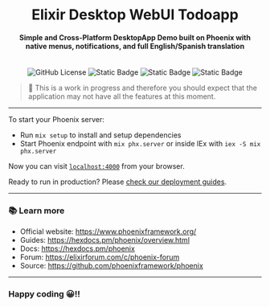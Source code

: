 <div align="center">

# Elixir Desktop WebUI Todoapp

#### Simple and Cross-Platform DesktopApp Demo built on Phoenix with native menus, notifications, and full English/Spanish translation<br /><br />
  
![GitHub License](https://img.shields.io/github/license/emarifer/elixir_desktop_webui_todoapp) ![Static Badge](https://img.shields.io/badge/Elixir-%3E=1.18-6e4a7e) ![Static Badge](https://img.shields.io/badge/Erlang/OTP-%3E=27-B83998) ![Static Badge](https://img.shields.io/badge/PhoenixFramework-%3E=1.8-fd4f00)

</div>


> 🚧 This is a work in progress and therefore you should expect that the
> application may not have all the features at this moment.

---

To start your Phoenix server:

* Run `mix setup` to install and setup dependencies
* Start Phoenix endpoint with `mix phx.server` or inside IEx with `iex -S mix phx.server`

Now you can visit [`localhost:4000`](http://localhost:4000) from your browser.

Ready to run in production? Please [check our deployment guides](https://hexdocs.pm/phoenix/deployment.html).

---

### 📚 Learn more

* Official website: https://www.phoenixframework.org/
* Guides: https://hexdocs.pm/phoenix/overview.html
* Docs: https://hexdocs.pm/phoenix
* Forum: https://elixirforum.com/c/phoenix-forum
* Source: https://github.com/phoenixframework/phoenix

---

### Happy coding 😀!!

